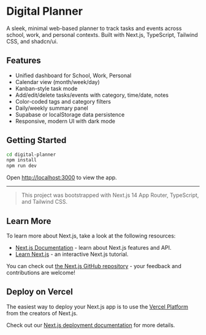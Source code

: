 # Digital Planner

A sleek, minimal web-based planner to track tasks and events across school, work, and personal contexts. Built with Next.js, TypeScript, Tailwind CSS, and shadcn/ui.

## Features
- Unified dashboard for School, Work, Personal
- Calendar view (month/week/day)
- Kanban-style task mode
- Add/edit/delete tasks/events with category, time/date, notes
- Color-coded tags and category filters
- Daily/weekly summary panel
- Supabase or localStorage data persistence
- Responsive, modern UI with dark mode

## Getting Started

```bash
cd digital-planner
npm install
npm run dev
```

Open [http://localhost:3000](http://localhost:3000) to view the app.

---

> This project was bootstrapped with Next.js 14 App Router, TypeScript, and Tailwind CSS.

## Learn More

To learn more about Next.js, take a look at the following resources:

- [Next.js Documentation](https://nextjs.org/docs) - learn about Next.js features and API.
- [Learn Next.js](https://nextjs.org/learn) - an interactive Next.js tutorial.

You can check out [the Next.js GitHub repository](https://github.com/vercel/next.js) - your feedback and contributions are welcome!

## Deploy on Vercel

The easiest way to deploy your Next.js app is to use the [Vercel Platform](https://vercel.com/new?utm_medium=default-template&filter=next.js&utm_source=create-next-app&utm_campaign=create-next-app-readme) from the creators of Next.js.

Check out our [Next.js deployment documentation](https://nextjs.org/docs/app/building-your-application/deploying) for more details.
